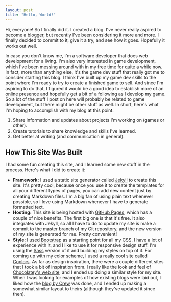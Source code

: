 ```yaml
---
layout: post
title: "Hello, World!"
---
```


Hi, everyone! So I finally did it. I created a blog. I've never really aspired to become a blogger, but recently I've been considering it more and more. I finally decided to commit to it, give it a try, and see how it goes. Hopefully it works out well.

In case you don't know me, I'm a software developer that does web development for a living. I'm also very interested in game development, which I've been messing around with in my free time for quite a while now. In fact, more than anything else, it's the game dev stuff that really got me to consider starting this blog. I think I've built up my game dev skills to the point where I'm ready to try to create a finished game to sell. And since I'm aspiring to do that, I figured it would be a good idea to establish more of an online presence and hopefully get a bit of a following as I develop my game. So a lot of the stuff I post on here will probably be related to game development, but there might be other stuff as well. In short, here's what I'm hoping to accomplish with my blog at this point:

1. Share information and updates about projects I'm working on (games or other).
2. Create tutorials to share knowledge and skills I've learned.
3. Get better at writing (and communication in general).

## How This Site Was Built

I had some fun creating this site, and I learned some new stuff in the process. Here's what I did to create it:

- **Framework:** I used a static site generator called [Jekyll](http://jekyllrb.com/) to create this site. It's pretty cool, because once you use it to create the templates for all your different types of pages, you can add new content just by creating Markdown files. I'm a big fan of using plain text whenever possible, so I love using Markdown whenever I have to generate formatted text.
- **Hosting:** This site is being hosted with [GitHub Pages](https://pages.github.com/), which has a couple of nice benefits. The first big one is that it's free. It also integrates with Jekyll, so all I have to do to update my site is make a commit to the master branch of my Git repository, and the new version of my site is generated for me. Pretty convenient!
- **Style:** I used [Bootstrap](http://getbootstrap.com/) as a starting point for all my CSS. I have a lot of experience with it, and I like to use it for responsive design stuff. I'm using the [Sass](http://sass-lang.com/) version of it and building my styles on top of it. For coming up with my color scheme, I used a really cool site called [Coolors](https://coolors.co/). As far as design inspiration, there were a couple different sites that I took a bit of inspiration from. I really like the look and feel of [Chocolatey's web site](https://chocolatey.org/), and I ended up doing a similar style for my site. When I was looking for examples of how existing blogs were laid out, I liked how the [blog by Crew](https://crew.co/backstage/blog) was done, and I ended up making a somewhat similar layout to theirs (although they've updated it since then).
